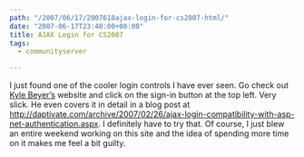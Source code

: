 ```yaml
---
path: "/2007/06/17/2007618ajax-login-for-cs2007-html/" 
date: "2007-06-17T23:40:00+00:00" 
title: AJAX Login for CS2007
tags:
  - communityserver

---
```

I just found one of the cooler login controls I have ever seen. Go check out <a href="http://daptivate.com/default.aspx" class="broken_link">Kyle Beyer&#8217;s</a> website and click on the sign-in button at the top left. Very slick. He even covers it in detail in a blog post at <a title="http://daptivate.com/archive/2007/02/26/ajax-login-compatibility-with-asp-net-authentication.aspx" href="http://daptivate.com/archive/2007/02/26/ajax-login-compatibility-with-asp-net-authentication.aspx" class="broken_link">http://daptivate.com/archive/2007/02/26/ajax-login-compatibility-with-asp-net-authentication.aspx</a>. I definitely have to try that. Of course, I just blew an entire weekend working on this site and the idea of spending more time on it makes me feel a bit guilty.
 